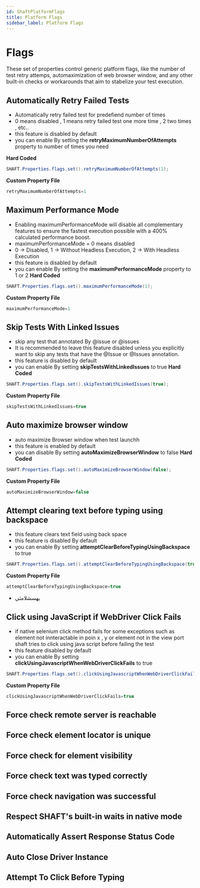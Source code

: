 ```yaml
---
id: ShaftPlatformFlags
title: Platform Flags
sidebar_label: Platform Flags
---
```

# Flags
These set of properties control generic platform flags, like the number of test retry attemps, automaximization of web browser window, and any other built-in checks or workarounds that aim to stabelize your test execution.

## Automatically Retry Failed Tests
- Automatically retry failed test for predefiend number of times
- 0 means disabled , 1 means retry failed test one more time , 2 two times , etc..
- this feature is disabled by default
- you can enable By setting the **retryMaximumNumberOfAttempts** property to number of times you need

**Hard Coded**
```java
SHAFT.Properties.flags.set().retryMaximumNumberOfAttempts(1);
```
**Custom Property File**
```java
retryMaximumNumberOfAttempts=1
```

## Maximum Performance Mode
- Enabling maximumPerformanceMode will disable all complementary features to ensure the fastest execution possible with a 400% calculated performance boost.
- maximumPerformanceMode = 0 means disabled 
- 0 -> Disabled, 1 -> Without Headless Execution, 2 -> With Headless Execution
- this feature is disabled by default
- you can enable By setting the **maximumPerformanceMode** property to 1 or 2
 **Hard Coded**
```java
SHAFT.Properties.flags.set().maximumPerformanceMode(1);
```
**Custom Property File**
```java
maximumPerformanceMode=1
```

## Skip Tests With Linked Issues
- skip any test that annotated By @issue or @issues
- It is recommended to leave this feature disabled unless you explicitly want to skip any tests that have the @Issue or @Issues annotation.
- this feature is disabled by default
- you can enable By setting **skipTestsWithLinkedIssues** to true
 **Hard Coded**
```java
SHAFT.Properties.flags.set().skipTestsWithLinkedIssues(true);
```
**Custom Property File**
```java
skipTestsWithLinkedIssues=true
```

## Auto maximize browser window
- auto maximize Browser window when test launchh
- this feature is enabled by default
- you can disable By setting **autoMaximizeBrowserWindow** to false
 **Hard Coded**
```java
SHAFT.Properties.flags.set().autoMaximizeBrowserWindow(false);
```
**Custom Property File**
```java
autoMaximizeBrowserWindow=false
```

## Attempt clearing text before typing using backspace
- this feature clears text field using back space
- this feature is disabled By default
- you can enable By setting **attemptClearBeforeTypingUsingBackspace** to true
```java
SHAFT.Properties.flags.set().attemptClearBeforeTypingUsingBackspace(true);
```
**Custom Property File**
```java
attemptClearBeforeTypingUsingBackspace=true
```
- يهسشلامثي 
## Click using JavaScript if WebDriver Click Fails
- if native selenium click method fails for some exceptions such as element not innteractable in poin x , y or element not in the view port
  shaft tries to click using java script before failing the test
- this feature disabled by default
-  you can enable By setting **clickUsingJavascriptWhenWebDriverClickFails** to true
 ```java
SHAFT.Properties.flags.set().clickUsingJavascriptWhenWebDriverClickFails(true);
```
**Custom Property File**
```java
clickUsingJavascriptWhenWebDriverClickFails=true
``` 
## Force check remote server is reachable
## Force check element locator is unique
## Force check for element visibility
## Force check text was typed correctly
## Force check navigation was successful
## Respect SHAFT's built-in waits in native mode
## Automatically Assert Response Status Code
## Auto Close Driver Instance
## Attempt To Click Before Typing


